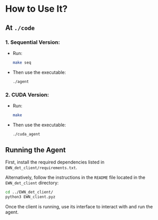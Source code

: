 # How to Use It?

## At `./code`

### 1. Sequential Version:
- Run:
  ```bash
  make seq
  ```
- Then use the executable:
  ```bash
  ./agent
  ```

### 2. CUDA Version:
- Run:
  ```bash
  make
  ```
- Then use the executable:
  ```bash
  ./cuda_agent
  ```

## Running the Agent

First, install the required dependencies listed in `EWN_det_client/requirements.txt`.

Alternatively, follow the instructions in the `README` file located in the `EWN_det_client` directory:

```bash
cd ../EWN_det_client/
python3 EWN_client.pyz
```

Once the client is running, use its interface to interact with and run the agent.

